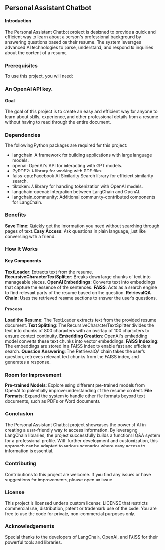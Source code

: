 ## Personal Assistant Chatbot
#### Introduction
The Personal Assistant Chatbot project is designed to provide a quick and efficient way to learn about a person's professional background by answering questions based on their resume. The system leverages advanced AI technologies to parse, understand, and respond to inquiries about the content of a resume.

### Prerequisites
To use this project, you will need:

### An OpenAI API key.
#### Goal
The goal of this project is to create an easy and efficient way for anyone to learn about skills, experience, and other professional details from a resume without having to read through the entire document.

### Dependencies
The following Python packages are required for this project:

* langchain: A framework for building applications with large language models.
* openai: OpenAI's API for interacting with GPT models.
* PyPDF2: A library for working with PDF files.
* faiss-cpu: Facebook AI Similarity Search library for efficient similarity search.
* tiktoken: A library for handling tokenization with OpenAI models.
* langchain-openai: Integration between LangChain and OpenAI.
* langchain_community: Additional community-contributed components for LangChain.

### Benefits
**Save Time**: Quickly get the information you need without searching through pages of text.
**Easy Access**: Ask questions in plain language, just like conversing with a friend.

### How It Works
#### Key Components
**TextLoader**: Extracts text from the resume.
**RecursiveCharacterTextSplitter**: Breaks down large chunks of text into manageable pieces.
**OpenAI Embeddings**: Converts text into embeddings that capture the essence of the sentences.
**FAISS**: Acts as a search engine to find relevant parts of the resume based on the question.
**RetrievalQA Chain**: Uses the retrieved resume sections to answer the user's questions.

#### Process
**Load the Resume**: The TextLoader extracts text from the provided resume document.
**Text Splitting**: The RecursiveCharacterTextSplitter divides the text into chunks of 800 characters with an overlap of 100 characters to ensure context continuity.
**Embedding Creation**: OpenAI's embedding model converts these text chunks into vector embeddings.
**FAISS Indexing**: The embeddings are stored in a FAISS index to enable fast and efficient search.
**Question Answering**: The RetrievalQA chain takes the user’s question, retrieves relevant text chunks from the FAISS index, and generates a response.

### Room for Improvement
**Pre-trained Models**: Explore using different pre-trained models from OpenAI to potentially improve understanding of the resume content.
**File Formats**: Expand the system to handle other file formats beyond text documents, such as PDFs or Word documents.

### Conclusion
The Personal Assistant Chatbot project showcases the power of AI in creating a user-friendly way to access information. By leveraging LangChain libraries, the project successfully builds a functional Q&A system for a professional profile. With further development and customization, this approach can be adapted to various scenarios where easy access to information is essential.

### Contributing
Contributions to this project are welcome. If you find any issues or have suggestions for improvements, please open an issue.

### License
This project is licensed under a custom license: LICENSE that restricts commercial use, distribution, patent or trademark use of the code. You are free to use the code for private, non-commercial purposes only.

### Acknowledgements
Special thanks to the developers of LangChain, OpenAI, and FAISS for their powerful tools and libraries.
